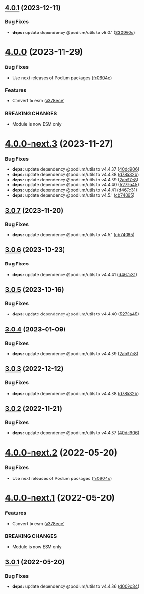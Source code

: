 ## [4.0.1](https://github.com/podium-lib/hapi-layout/compare/v4.0.0...v4.0.1) (2023-12-11)


### Bug Fixes

* **deps:** update dependency @podium/utils to v5.0.1 ([830960c](https://github.com/podium-lib/hapi-layout/commit/830960cc6a29dd1f982c1cf366f769e1f4699662))

# [4.0.0](https://github.com/podium-lib/hapi-layout/compare/v3.0.7...v4.0.0) (2023-11-29)


### Bug Fixes

* Use next releases of Podium packages ([fc0604c](https://github.com/podium-lib/hapi-layout/commit/fc0604c979923e237421d9551c5b3eff6d52de2f))


### Features

* Convert to esm ([a378ece](https://github.com/podium-lib/hapi-layout/commit/a378ece3faadfd6708b95b356efb080f1049a6e8))


### BREAKING CHANGES

* Module is now ESM only

# [4.0.0-next.3](https://github.com/podium-lib/hapi-layout/compare/v4.0.0-next.2...v4.0.0-next.3) (2023-11-27)


### Bug Fixes

* **deps:** update dependency @podium/utils to v4.4.37 ([40dd906](https://github.com/podium-lib/hapi-layout/commit/40dd906f5f3178607bd1af8f1f865de9f5c84539))
* **deps:** update dependency @podium/utils to v4.4.38 ([d78532b](https://github.com/podium-lib/hapi-layout/commit/d78532bf7995d91e6e969c3ff19c49209ad478dc))
* **deps:** update dependency @podium/utils to v4.4.39 ([2ab97c8](https://github.com/podium-lib/hapi-layout/commit/2ab97c8da0a6b8c027a572636fa4033874583287))
* **deps:** update dependency @podium/utils to v4.4.40 ([5279a45](https://github.com/podium-lib/hapi-layout/commit/5279a456cb88fdbb1ca614e51a3a530af02ac4b7))
* **deps:** update dependency @podium/utils to v4.4.41 ([d467c31](https://github.com/podium-lib/hapi-layout/commit/d467c3180e49f7b42229f86f60f7a479bbfa219b))
* **deps:** update dependency @podium/utils to v4.5.1 ([cb74065](https://github.com/podium-lib/hapi-layout/commit/cb74065c01cc924b8f4c0b2c8a647bcd813099bd))

## [3.0.7](https://github.com/podium-lib/hapi-layout/compare/v3.0.6...v3.0.7) (2023-11-20)


### Bug Fixes

* **deps:** update dependency @podium/utils to v4.5.1 ([cb74065](https://github.com/podium-lib/hapi-layout/commit/cb74065c01cc924b8f4c0b2c8a647bcd813099bd))

## [3.0.6](https://github.com/podium-lib/hapi-layout/compare/v3.0.5...v3.0.6) (2023-10-23)


### Bug Fixes

* **deps:** update dependency @podium/utils to v4.4.41 ([d467c31](https://github.com/podium-lib/hapi-layout/commit/d467c3180e49f7b42229f86f60f7a479bbfa219b))

## [3.0.5](https://github.com/podium-lib/hapi-layout/compare/v3.0.4...v3.0.5) (2023-10-16)


### Bug Fixes

* **deps:** update dependency @podium/utils to v4.4.40 ([5279a45](https://github.com/podium-lib/hapi-layout/commit/5279a456cb88fdbb1ca614e51a3a530af02ac4b7))

## [3.0.4](https://github.com/podium-lib/hapi-layout/compare/v3.0.3...v3.0.4) (2023-01-09)


### Bug Fixes

* **deps:** update dependency @podium/utils to v4.4.39 ([2ab97c8](https://github.com/podium-lib/hapi-layout/commit/2ab97c8da0a6b8c027a572636fa4033874583287))

## [3.0.3](https://github.com/podium-lib/hapi-layout/compare/v3.0.2...v3.0.3) (2022-12-12)


### Bug Fixes

* **deps:** update dependency @podium/utils to v4.4.38 ([d78532b](https://github.com/podium-lib/hapi-layout/commit/d78532bf7995d91e6e969c3ff19c49209ad478dc))

## [3.0.2](https://github.com/podium-lib/hapi-layout/compare/v3.0.1...v3.0.2) (2022-11-21)


### Bug Fixes

* **deps:** update dependency @podium/utils to v4.4.37 ([40dd906](https://github.com/podium-lib/hapi-layout/commit/40dd906f5f3178607bd1af8f1f865de9f5c84539))

# [4.0.0-next.2](https://github.com/podium-lib/hapi-layout/compare/v4.0.0-next.1...v4.0.0-next.2) (2022-05-20)


### Bug Fixes

* Use next releases of Podium packages ([fc0604c](https://github.com/podium-lib/hapi-layout/commit/fc0604c979923e237421d9551c5b3eff6d52de2f))

# [4.0.0-next.1](https://github.com/podium-lib/hapi-layout/compare/v3.0.1...v4.0.0-next.1) (2022-05-20)


### Features

* Convert to esm ([a378ece](https://github.com/podium-lib/hapi-layout/commit/a378ece3faadfd6708b95b356efb080f1049a6e8))


### BREAKING CHANGES

* Module is now ESM only

## [3.0.1](https://github.com/podium-lib/hapi-layout/compare/v3.0.0...v3.0.1) (2022-05-20)


### Bug Fixes

* **deps:** update dependency @podium/utils to v4.4.36 ([d009c34](https://github.com/podium-lib/hapi-layout/commit/d009c3483b15bc694ab74d8e9a465b86cb696abd))
